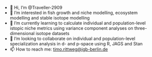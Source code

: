 - 👋 Hi, I’m @Traveller-2909
- 👀 I’m interested in fish growth and niche modelling, ecosystem modelling and stable isotope modelling
- 🌱 I’m currently learning to calculate individual and population-level istopic niche metrics using variance component analyses on three-dimensional isotope datasets
- 💞️ I’m looking to collaborate on individual and population-level specialization analysis in d- and p-space using R, JAGS and Stan
- 📫 How to reach me: timo.rittweg@igb-berlin.de

<!---
Traveller-2909/Traveller-2909 is a ✨ special ✨ repository because its `README.md` (this file) appears on your GitHub profile.
You can click the Preview link to take a look at your changes.
--->
